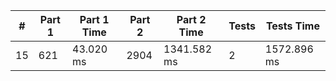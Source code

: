 <table>
<thead>
<tr><th>#  </th><th>Part 1  </th><th>Part 1 Time  </th><th>Part 2  </th><th>Part 2 Time  </th><th>Tests  </th><th>Tests Time  </th></tr>
</thead>
<tbody>
<tr><td>15 </td><td>621     </td><td>43.020 ms    </td><td>2904    </td><td>1341.582 ms  </td><td>2      </td><td>1572.896 ms </td></tr>
</tbody>
</table>